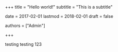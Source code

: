 +++
title = "Hello world!"
subtitle = "This is a subtitle"

date = 2017-02-01
lastmod = 2018-02-01
draft = false

authors = ["Admin"]
  
+++

testing testing 123
